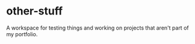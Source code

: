 # other-stuff
A workspace for testing things and working on projects that aren't part of my portfolio.
